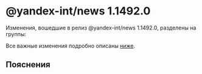 # @yandex-int/news 1.1492.0

<!-- ЧЕЛОВЕЧЕСКОЕ ВСТУПЛЕНИЕ -->

Изменения, вошедшие в релиз @yandex-int/news 1.1492.0, разделены на группы:

Все важные изменения подробно описаны [ниже](#Пояснения).

## Пояснения

